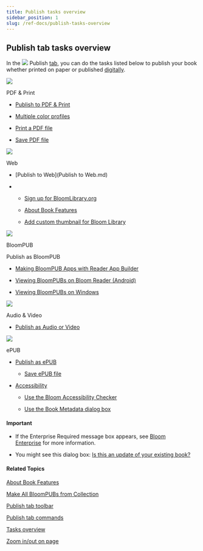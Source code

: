 ```yaml
---
title: Publish tasks overview
sidebar_position: 1
slug: /ref-docs/publish-tasks-overview
---
```


## Publish tab tasks overview

In the ![](/ref-docs-assets/images/User_Interface/Tabs/PublishTab.png) Publish [tab](../../User_Interface/Tabs/Tabs_overview.md), you can do the tasks listed below to publish your book whether printed on paper or published [digitally](Digital_publishing_options.md).

 

![](/ref-docs-assets/images/Tasks/Publish_tasks/PDFandPrint.png)

PDF & Print

-   [Publish to PDF & Print](PDF_and_Print.md)
    

-   [Multiple color profiles](Multiple_color_profiles_for_PDF_output.md)
    
-   [Print a PDF file](Print.md)
    
-   [Save PDF file](Save_PDF_file.md)
    

![](/ref-docs-assets/images/Tasks/Publish_tasks/UploadNew.png)

Web

-   [Publish to Web](Publish to Web.md)
    
-   -   [Sign up for BloomLibrary.org](Sign_up_for_BloomLibrary.md)
        
    -   [About Book Features](Features.md)
        
    -   [Add custom thumbnail for Bloom Library](Add_custom_thumbnail_for_BloomLibrary.md)
        

![](/ref-docs-assets/images/Tasks/Publish_tasks/Android_Button_New.png)

BloomPUB

Publish as BloomPUB

-   [Making BloomPUB Apps with Reader App Builder](Making_BloomPUB_Apps_with_Reading_App_Builder.md)
    
-   [Viewing BloomPUBs on Bloom Reader (Android)](Make_a_BloomPUB_file_overview.md)
    
-   [Viewing BloomPUBs on Windows](Viewing_BloomPUBs_on_Windows.md)
    

![](/ref-docs-assets/images/Tasks/Publish_tasks/VideoButton.png)

Audio & Video

-   [Publish as Audio or Video](Create_audio_or_video_of_book.md)
    

![](/ref-docs-assets/images/Tasks/Publish_tasks/EPUB_buttonSmall.png)

ePUB

-   [Publish as ePUB](Make_an_ePUB_book_overview.md)
    
    -   [Save ePUB file](Save_EPUB_file.md)
        
-   [Accessibility](Accessibility.md)
    
    -   [Use the Bloom Accessibility Checker](Use_Bloom_Accessibility_Checker_dialog_box.md)
        
    -   [Use the Book Metadata dialog box](Use_the_Book_Metadata_dialog_box.md)
        

#### Important

-   If the Enterprise Required message box appears, see [Bloom Enterprise](../Edit_tasks/Enterprise/EnterpriseRequired.md) for more information.
    
-   You might see this dialog box: [Is this an update of your existing book?](../../User_Interface/Dialog_boxes/Is_this_an_update_of_your_existing_book.md) 
    

#### Related Topics

[About Book Features](Features.md)

[Make All BloomPUBs from Collection](Make_All_BloomPUBS_from_Collection.md)

[Publish tab toolbar](../../User_Interface/Toolbar/Publish_tab_toolbar.md)

[Publish tab commands](../../User_Interface/Tabs/Publish_tab_commands.md)

[Tasks overview](../Tasks_overview.md)

[Zoom in/out on page](../Basic_tasks/Zoom_in_out_on_page.md)